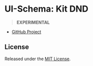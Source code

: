 # UI-Schema: Kit DND

> **EXPERIMENTAL**

- [GitHub Project](https://github.com/ui-schema/ui-schema)

## License

Released under the [MIT License](https://github.com/ui-schema/ui-schema/blob/main/LICENSE).
